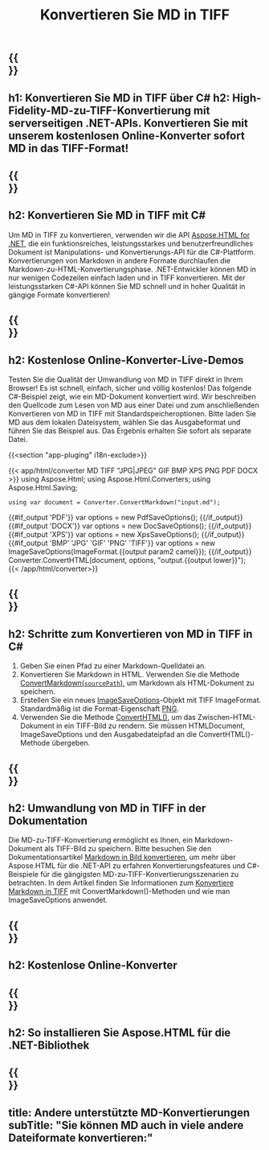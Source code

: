 ﻿---
translation: true
template: /templates/_template-conversion-child.md
title: Konvertieren Sie MD in TIFF
description: C#-Beispielcode für die Umwandlung von MD in TIFF. Verwenden Sie einfach die Konverter-API innerhalb von ASP.NET oder einer beliebigen .NET-Anwendung. Probieren Sie den Online-MD-zu-TIFF-Konverter kostenlos aus!
url: /net/conversion/md-to-tiff/
family: html
platformtag: net
feature: conversion
informat: MD
outformat: TIFF
otherformats: PDF DOCX XPS BMP GIF PNG JPEG HTML
---

{{<section banner>}}
---
h1: Konvertieren Sie MD in TIFF über C#
h2: High-Fidelity-MD-zu-TIFF-Konvertierung mit serverseitigen .NET-APIs. Konvertieren Sie mit unserem kostenlosen Online-Konverter sofort MD in das TIFF-Format!
---

{{<section overview>}}
---
h2: Konvertieren Sie MD in TIFF mit C#
---

Um MD in TIFF zu konvertieren, verwenden wir die API [Aspose.HTML for .NET](https://products.aspose.com/html/net/), die ein funktionsreiches, leistungsstarkes und benutzerfreundliches Dokument ist Manipulations- und Konvertierungs-API für die C#-Plattform. Konvertierungen von Markdown in andere Formate durchlaufen die Markdown-zu-HTML-Konvertierungsphase. .NET-Entwickler können MD in nur wenigen Codezeilen einfach laden und in TIFF konvertieren. Mit der leistungsstarken C#-API können Sie MD schnell und in hoher Qualität in gängige Formate konvertieren!

{{<section demos>}}
---
h2: Kostenlose Online-Konverter-Live-Demos
---

Testen Sie die Qualität der Umwandlung von MD in TIFF direkt in Ihrem Browser! Es ist schnell, einfach, sicher und völlig kostenlos! Das folgende C#-Beispiel zeigt, wie ein MD-Dokument konvertiert wird. Wir beschreiben den Quellcode zum Lesen von MD aus einer Datei und zum anschließenden Konvertieren von MD in TIFF mit Standardspeicheroptionen. Bitte laden Sie MD aus dem lokalen Dateisystem, wählen Sie das Ausgabeformat und führen Sie das Beispiel aus. Das Ergebnis erhalten Sie sofort als separate Datei.

{{<section "app-pluging" i18n-exclude>}}

{{< app/html/converter MD TIFF "JPG|JPEG" GIF BMP XPS PNG PDF DOCX >}}
using Aspose.Html;
using Aspose.Html.Converters;
using Aspose.Html.Saving;

    using var document = Converter.ConvertMarkdown("input.md");
{{#if_output 'PDF'}}
    var options = new PdfSaveOptions();
{{/if_output}}
{{#if_output 'DOCX'}}
    var options = new DocSaveOptions();
{{/if_output}}
{{#if_output 'XPS'}}
    var options = new XpsSaveOptions();
{{/if_output}}
{{#if_output 'BMP' 'JPG' 'GIF' 'PNG' 'TIFF'}}
    var options = new ImageSaveOptions(ImageFormat.{{output param2 camel}});
{{/if_output}}
    Converter.ConvertHTML(document, options, "output.{{output lower}}");   
{{< /app/html/converter>}}


{{<section steps>}}
---
h2: Schritte zum Konvertieren von MD in TIFF in C#
---
1. Geben Sie einen Pfad zu einer Markdown-Quelldatei an.
1. Konvertieren Sie Markdown in HTML. Verwenden Sie die Methode [ConvertMarkdown(`sourcePath`)](https://reference.aspose.com/html/net/aspose.html.converters/converter/convertmarkdown/#convertmarkdown_4), um Markdown als HTML-Dokument zu speichern.
1. Erstellen Sie ein neues [ImageSaveOptions](https://reference.aspose.com/html/net/aspose.html.saving/imagesaveoptions/)-Objekt mit TIFF ImageFormat. Standardmäßig ist die Format-Eigenschaft [PNG](https://reference.aspose.com/html/net/aspose.html.rendering.image/imageformat/).
1. Verwenden Sie die Methode [ConvertHTML()](https://reference.aspose.com/html/net/aspose.html.converters/converter/converthtml/), um das Zwischen-HTML-Dokument in ein TIFF-Bild zu rendern. Sie müssen HTMLDocument, ImageSaveOptions und den Ausgabedateipfad an die ConvertHTML()-Methode übergeben.

{{<section documentation>}}
---
h2: Umwandlung von MD in TIFF in der Dokumentation
---

Die MD-zu-TIFF-Konvertierung ermöglicht es Ihnen, ein Markdown-Dokument als TIFF-Bild zu speichern. Bitte besuchen Sie den Dokumentationsartikel [Markdown in Bild konvertieren](https://docs.aspose.com/html/net/converting-between-formats/markdown-to-image/), um mehr über Aspose.HTML für die .NET-API zu erfahren Konvertierungsfeatures und C#-Beispiele für die gängigsten MD-zu-TIFF-Konvertierungsszenarien zu betrachten. In dem Artikel finden Sie Informationen zum <a href="https://docs.aspose.com/html/net/converting-between-formats/markdown-to-image/#convert-markdown-to-tiff " target="_blank">Konvertiere Markdown in TIFF</a> mit ConvertMarkdown()-Methoden und wie man ImageSaveOptions anwendet.

{{<section online-converters>}}
---
h2: Kostenlose Online-Konverter
---

{{<section get-started>}}
---
h2: So installieren Sie Aspose.HTML für die .NET-Bibliothek
---

{{<section other-conversions>}}
---
title: Andere unterstützte MD-Konvertierungen
subTitle: "Sie können MD auch in viele andere Dateiformate konvertieren:"
---